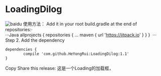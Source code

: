 # LoadingDilog
![baidu](https://raw.githubusercontent.com/HeYongRui/LoadingDilog/master/app/src/main/res/gif.gif "效果图")
使用方法：
Add it in your root build.gradle at the end of repositories:·	
···Java
allprojects {
		repositories {
			...
			maven { url 'https://jitpack.io' }
		}
	}
  ···
Step 2. Add the dependency

	dependencies {
	        compile 'com.github.HeYongRui:LoadingDilog:1.1'
	}
Copy
Share this release:
这是一个Loading的加载框，
